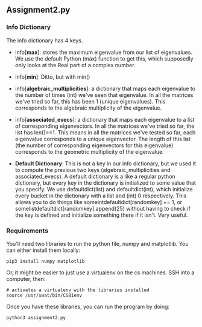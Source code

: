 

## Assignment2.py
### Info Dictionary
The info dictionary has 4 keys.

* info[__max__]: stores the maximum eigenvalue from our list of eigenvalues. We use the default Python (max) function to get this, which supposedly only looks at the Real part of a complex number.    

* info[__min__]: Ditto, but with min()   

* info[__algebraic_multiplicities__]: a dictionary that maps each eigenvalue to the number of times (int) we've seen that eigenvalue. In all the matrices we've tried so far, this has been 1 (unique eigenvalues). This corresponds to the algebraic multiplicity of the eigenvalue.    

* info[__associated_evecs__]: a dictionary that maps each eigenvalue to a list of corresponding eigenvectors. In all the matrices we've tried so far, the list has len()==1. This means in all the matrices we've tested so far, each eigenvalue corresponds to a unique eigenvector. The length of this list (the number of corresponding eigenvectors for this eigenvalue) corresponds to the geometric multiplicity of the eigenvalue.

* __Default Dictionary__: This is not a key in our info dictionary, but we used it to compute the previous two keys (algebraic_multiplicities and associated_evecs). A default dictionary is a like a regular python dictionary, but every key in the dictionary is initialized to some value that you specify. We use defaultdict(list) and defaultdict(int), which initialize every bucket in the dictionary with a list and (int) 0 respectively. This allows you to do things like someintdefaultdict[randomkey] += 1, or somelistdefaultdict[randomkey].append(25) without having to check if the key is defined and initialize something there if it isn't. Very useful.    

### Requirements
You'll need two libraries to run the python file, numpy and matplotlib.
You can either install them locally:
```
pip3 install numpy matplotlib
```
Or, it might be easier to just use a virtualenv on the cs machines. SSH into a computer, then:
```
# activates a virtualenv with the libraries installed
source /usr/swat/bin/CS81env
```
Once you have these libraries, you can run the program by doing:
```
python3 assignment2.py
```
